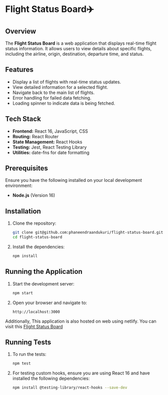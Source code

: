 # Flight Status Board✈️

## Overview

The **Flight Status Board** is a web application that displays real-time flight status information. It allows users to view details about specific flights, including the airline, origin, destination, departure time, and status.

## Features

- Display a list of flights with real-time status updates.
- View detailed information for a selected flight.
- Navigate back to the main list of flights.
- Error handling for failed data fetching.
- Loading spinner to indicate data is being fetched.

## Tech Stack

- **Frontend:** React 16, JavaScript, CSS
- **Routing:** React Router
- **State Management:** React Hooks
- **Testing:** Jest, React Testing Library
- **Utilities:** date-fns for date formatting

## Prerequisites

Ensure you have the following installed on your local development environment:

- **Node.js** (Version 16)

## Installation

1. Clone the repository:

   ```bash
   git clone git@github.com:phaneendraandukuri/flight-status-board.git
   cd flight-status-board
   ```

2. Install the dependencies:

   ```bash
   npm install
   ```

## Running the Application

1. Start the development server:

   ```bash
   npm start
   ```

2. Open your browser and navigate to:

   ```
   http://localhost:3000
   ```

Additionally, This application is also hosted on web using netlify. You can visit this [Flight Status Board](https://flight-status-board.netlify.app)

## Running Tests

1. To run the tests:

   ```bash
   npm test
   ```

2. For testing custom hooks, ensure you are using React 16 and have installed the following dependencies:

   ```bash
   npm install @testing-library/react-hooks --save-dev
   ```
